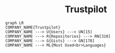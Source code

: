 <h1 align="center">Trustpilot</h1>

```mermaid
graph LR
COMPANY_NAME{Trustpilot}
COMPANY_NAME ---> U{Users} ---> UN[15]
COMPANY_NAME ---> R{Repositories} ---> RN[310]
COMPANY_NAME ---> G{Gists} ---> GN[178]
COMPANY_NAME ---> ML{Most Used<br>Languages}
```
